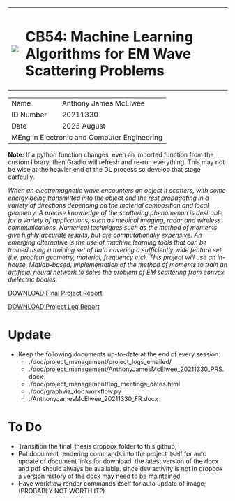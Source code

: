 <table>
    <tbody>
        <tr>
            <td colspan=1>
				<!-- <img id="currentPhoto" src="file/media/Dublin_City_University_Logo.png" onerror="this.onerror=null; this.src='./media/Dublin_City_University_Logo.png'"> -->
				<object data="./media/Dublin_City_University_Logo.png" type="image/png"> <img src="file/media/Dublin_City_University_Logo.png" /> </object>
			</td>
            <td colspan=1><h1>CB54: Machine Learning Algorithms for EM Wave Scattering Problems</h1></td>
		</tr>
        <tr>
    </tbody>
</table>
<table>
    <tbody>
            <td rowspan=1>Name</td>
            <td rowspan=1>Anthony James McElwee</td>
        </tr>
        <tr>
            <td rowspan=1>ID Number</td>
            <td rowspan=1>20211330</td>
		</tr>
        <tr>
            <td rowspan=1>Date</td>
            <td rowspan=1>2023 August</td>
		</tr>
        <tr>
            <td colspan=2>MEng in Electronic and Computer Engineering</td>
		</tr>
    </tbody>
</table>


**Note:** If a python function changes, even an imported function from the custom library, then Gradio will refresh and re-run everything. This may not be wise at the heavier end of the DL process so develop that stage carfeully.


*When an electromagnetic wave encounters an object it scatters, with some energy being transmitted into the object and the rest propagating in a variety of directions depending on the material composition and local geometry. A precise knowledge of the scattering phenomenon is desirable for a variety of applications, such as medical imaging, radar and wireless communications.  Numerical techniques such as the method of moments give highly accurate results, but are computationally expensive. An emerging alternative is the use of machine learning tools that can be trained using a training set of data covering a sufficiently wide feature set (i.e. problem geometry, material, frequency etc). This project will use an in-house, Matlab-based, implementation of the method of moments to train an artificial neural network to solve the problem of EM scattering from convex dielectric bodies.*


<!-- 
<a href="file/AnthonyJamesMcElwee_20211330_FR.pdf" target="_blank"><h1>DOWNLOAD Final Project Report</h1></a>
<br>
<a href="file/AnthonyJamesMcElwee_20211330_PRS.pdf" target="_blank"><h1>DOWNLOAD Project Log Report</h1></a>
<br>
"""
<a href="file/AnthonyJamesMcElwee_20211330_PRS.pdf" target="_blank"><h1>DOWNLOAD Project Log Report</h1></a>
-->
<!-- THIS WORKS ON GITHUB -->
[DOWNLOAD Final Project Report](AnthonyJamesMcElwee_20211330_FR.pdf)

[DOWNLOAD Project Log Report](AnthonyJamesMcElwee_20211330_PRS.pdf)

# Update
* Keep the following documents up-to-date at the end of every session:
	* ./doc/project_management/project_logs_emailed/
	* ./doc/project_management/AnthonyJamesMcElwee_20211330_PRS.docx
	* ./doc/project_management/log_meetings_dates.html
	* ./doc/graphviz_doc.workflow.py
	* ./AnthonyJamesMcElwee_20211330_FR.docx

# To Do
* Transition the final_thesis dropbox folder to this github;
* Put document rendering commands into the project itself for auto update of document links for download. the latest version of the docx and pdf should always be available. since dev activity is not in dropbox a version history of the docx may need to be maintained;
* Have workflow render commands itself for auto update of image; (PROBABLY NOT WORTH IT?)